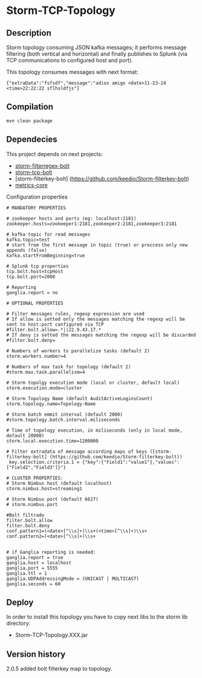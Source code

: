 # Storm-TCP-Topology
## Description
Storm topology consuming JSON kafka messages; it performs message filtering (both vertical and horizontal) and finally publishes to Splunk (via TCP communications to configured host and port).

This topology consumes messages with next format:
```
{"extraData":"fsfsdf","message":"adios amigo <date>11-23-24  <time>22:22:22 sflhsldfjs"}
```
## Compilation

```
mvn clean package
````

## Dependecies
This project depends on next projects:
* [storm-filterregex-bolt](https://github.com/keedio/storm-filterregex-bolt)
* [storm-tcp-bolt](https://github.com/keedio/storm-tcp-bolt)
* [storm-filterkey-bolt] (https://github.com/keedio/Storm-filterkey-bolt)
* [metrics-core](https://github.com/dropwizard/metrics)

Configuration properties

```
# MANDATORY PROPERTIES

# zookeeper hosts and ports (eg: localhost:2181)
zookeeper.hosts=zookeeper1:2181,zookeeper2:2181,zookeeper3:2181

# kafka topic for read messages
kafka.topic=test
# start from the first message in topic (true) or proccess only new appends (false)
kafka.startFromBeginning=true

# Splunk tcp properties
tcp.bolt.host=tcpHost
tcp.bolt.port=2000

# Reporting 
ganglia.report = no

# OPTIONAL PROPERTIES

# Filter messages rules, regexp expression are used
# If allow is setted only the messages matching the regexp will be sent to host:port configured via TCP
#filter.bolt.allow=.*||22.9.43.17.*
# If deny is setted the messages matching the regexp will be discarded
#filter.bolt.deny=

# Numbers of workers to parallelize tasks (default 2)
storm.workers.number=4

# Numbers of max task for topology (default 2)
#storm.max.task.parallelism=4

# Storm topolgy execution mode (local or cluster, default local)
storm.execution.mode=cluster

# Storm Topology Name (default AuditActiveLoginsCount)
storm.topology.name=Topology-Name

# Storm batch emmit interval (default 2000)
#storm.topology.batch.interval.miliseconds

# Time of topology execution, in miliseconds (only in local mode, default 20000)
storm.local.execution.time=1200000

# Filter extradata of message according maps of keys ([storm-filterkey-bolt] (https://github.com/keedio/Storm-filterkey-bolt))
 key.selection.criteria.1 = {"key":{"Field1":"value1"},"values":["Field2","Field3"]}"} 

# CLUSTER PROPERTIES:
# Storm Nimbus host (default localhost)
storm.nimbus.host=streaming1

# Storm Nimbus port (default 6627)
# storm.nimbus.port

#Bolt filtrado
filter.bolt.allow
filter.bolt.deny
conf.pattern1=(<date>[^\\s]+)\\s+(<time>[^\\s]+)\\s+
conf.pattern2=(<date>[^\\s]+)\\s+


# if Ganglia reporting is needed:
ganglia.report = true
ganglia.host = localhost
ganglia.port = 5555
ganglia.ttl = 1
ganglia.UDPAddressingMode = (UNICAST | MULTICAST)
ganglia.seconds = 60
```

## Deploy
In order to install this topology you have to copy next libs to the storm lib directory:
* Storm-TCP-Topology.XXX.jar

## Version history
2.0.5 added bolt filterkey map to topology.
